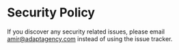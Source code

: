 # Security Policy

If you discover any security related issues, please email amir@adaptagency.com instead of using the issue tracker.
